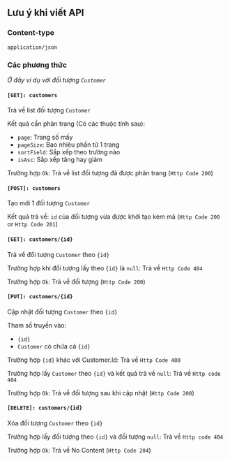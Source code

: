 ## Lưu ý khi viết API 

### Content-type 

`application/json`

### Các phương thức

*Ở đây ví dụ với đối tượng `Customer`*

#### `[GET]: customers`


Trả về list đối tượng `Customer`

Kết quả cần phân trang (Có các thuộc tính sau):
- `page`: Trang số mấy
- `pageSize`: Bao nhiêu phần tử 1 trang
- `sortField`: Sắp xếp theo trường nào
- `isAsc`: Sắp xếp tăng hay giảm

Trường hợp `Ok`: Trả về list đối tượng đã được phân trang (`Http Code 200`)

#### `[POST]: customers`

Tạo mới 1 đối tượng `Customer`

Kết quả trả về: `id` của đối tượng vừa được khởi tạo kèm mã (`Http Code 200` or `Http Code 201`)

#### `[GET]: customers/{id}`

Trả về đối tượng `Customer` theo `{id}`

Trường hợp khi đối tượng lấy theo `{id}` là `null`: Trả về `Http Code 404`

Trường hợp `Ok`: Trả về đối tượng (`Http Code 200`)

#### `[PUT]: customers/{id}`

Cập nhật đối tượng `Customer` theo `{id}`

Tham số truyền vào:
- `{id}`
- `Customer` có chứa cả `{id}`

Trường hợp `{id}` khác với Customer.Id: Trả về `Http Code 400`

Trường hợp lấy `Customer` theo `{id}` và kết quả trả về `null`: Trả về `Http code 404`

Trường hợp `Ok`: Trả về đối tượng sau khi cập nhật (`Http Code 200`)

#### `[DELETE]: customers/{id}`

Xóa đối tượng `Customer` theo `{id}`

Trường hợp lấy đối tượng theo `{id}` và đối tượng `null`: Trả về `Http code 404`

Trường hợp `Ok`: Trả về No Content (`Http Code 204`)
